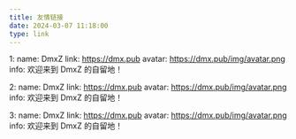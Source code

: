 ```yaml
---
title: 友情链接
date: 2024-03-07 11:18:00
type: link
---
```


1:
  name: DmxZ
  link: https://dmx.pub
  avatar: https://dmx.pub/img/avatar.png
  info:  欢迎来到 DmxZ 的自留地！

2:
  name: DmxZ
  link: https://dmx.pub
  avatar: https://dmx.pub/img/avatar.png
  info:  欢迎来到 DmxZ 的自留地！

3:
  name: DmxZ
  link: https://dmx.pub
  avatar: https://dmx.pub/img/avatar.png
  info:  欢迎来到 DmxZ 的自留地！
